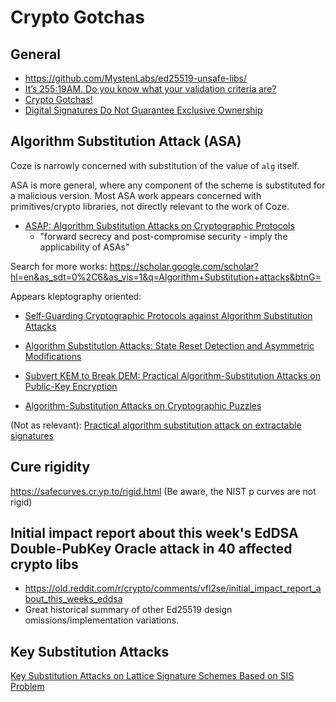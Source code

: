 


# Crypto Gotchas
## General
 - https://github.com/MystenLabs/ed25519-unsafe-libs/
- [It’s 255:19AM. Do you know what your validation criteria are?](https://hdevalence.ca/blog/2020-10-04-its-25519am)
- [Crypto Gotchas!](https://gotchas.salusa.dev)
- [Digital Signatures Do Not Guarantee Exclusive Ownership](https://www.bolet.org/~pornin/2005-acns-pornin+stern.pdf)




## Algorithm Substitution Attack (ASA)
Coze is narrowly concerned with substitution of the value of `alg` itself.  

ASA is more general, where any component of the scheme is substituted for a
malicious version.  Most ASA work appears concerned with primitives/crypto
libraries, not directly relevant to the work of Coze.  


- [ASAP: Algorithm Substitution Attacks on Cryptographic Protocols](https://dl.acm.org/doi/abs/10.1145/3488932.3517387)
  - "forward secrecy and post-compromise security - imply the applicability of ASAs"

Search for more works: https://scholar.google.com/scholar?hl=en&as_sdt=0%2C6&as_vis=1&q=Algorithm+Substitution+attacks&btnG=

Appears kleptography oriented:
- [Self-Guarding Cryptographic Protocols against Algorithm Substitution Attacks](https://ieeexplore.ieee.org/abstract/document/8429297)

- [Algorithm Substitution Attacks: State Reset Detection and Asymmetric Modifications](https://www.youtube.com/watch?v=xnnzXJq0DUE)
- [Subvert KEM to Break DEM: Practical Algorithm-Substitution Attacks on Public-Key Encryption ](https://www.youtube.com/watch?v=oypiEZL99MA)
- [Algorithm-Substitution Attacks on Cryptographic Puzzles](https://www.youtube.com/watch?v=RacKtUBvJwk)

(Not as relevant):
 [Practical algorithm substitution attack on extractable signatures](https://research.tudelft.nl/en/publications/practical-algorithm-substitution-attack-on-extractable-signatures)



## Cure rigidity
https://safecurves.cr.yp.to/rigid.html
(Be aware, the NIST p curves are not rigid)



## Initial impact report about this week's EdDSA Double-PubKey Oracle attack in 40 affected crypto libs
 - https://old.reddit.com/r/crypto/comments/vfl2se/initial_impact_report_about_this_weeks_eddsa
 - Great historical summary of other Ed25519 design omissions/implementation variations.  


## Key Substitution Attacks
 [Key Substitution Attacks on Lattice Signature Schemes Based on SIS Problem](https://www.hindawi.com/journals/scn/2018/8525163)





